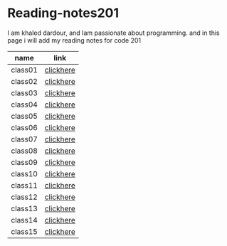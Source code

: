# Reading-notes201
I am khaled dardour, and Iam passionate about programming. and in this page i will add my reading notes for code 201

| name   |      link      |
|----------|:-------------:|
| class01 |  [clickhere](https://khaledbassam424.github.io/Reading-notes201/class01prep) |
| class02 |  [clickhere](https://khaledbassam424.github.io/Reading-notes201/class-02) |
| class03 |  [clickhere](https://khaledbassam424.github.io/Reading-notes201/class-033) |
| class04 |  [clickhere](https://khaledbassam424.github.io/Reading-notes201/class-04) |
| class05 |  [clickhere](https://khaledbassam424.github.io/Reading-notes201/class-05) |
| class06 |  [clickhere](https://khaledbassam424.github.io/Reading-notes201/class-06) |
| class07 |  [clickhere](https://khaledbassam424.github.io/Reading-notes201/class-07) |
| class08 |  [clickhere]() |
| class09 |  [clickhere]() |
| class10 |  [clickhere]() |
| class11 |  [clickhere]() |
| class12 |  [clickhere]() |
| class13 |  [clickhere]() |
| class14 |  [clickhere]() |
| class15 |  [clickhere]() |
